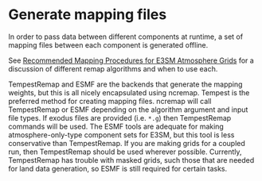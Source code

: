 # Generate mapping files

In order to pass data between different components at runtime, a set of mapping files between each component is generated offline.

See [Recommended Mapping Procedures for E3SM Atmosphere Grids](https://acme-climate.atlassian.net/wiki/spaces/DOC/pages/178848194/Recommended+Mapping+Procedures+for+E3SM+Atmosphere+Grids) for a discussion of different remap algorithms and when to use each.

TempestRemap and ESMF are the backends that generate the mapping weights, but this is all nicely encapsulated using ncremap. Tempest is the preferred method for creating mapping files. ncremap will call TempestRemap or ESMF depending on the algorithm argument and input file types. If exodus files are provided (i.e. `*.g`) then TempestRemap commands will be used. The ESMF tools are adequate for making atmosphere-only-type component sets for E3SM, but this tool is less conservative than TempestRemap. If you are making grids for a coupled run, then TempestRemap should be used wherever possible. Currently, TempestRemap has trouble with masked grids, such those that are needed for land data generation, so ESMF is still required for certain tasks.
